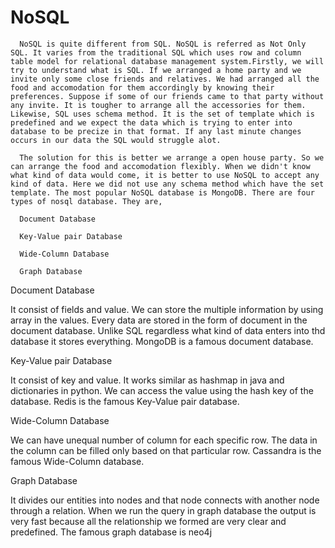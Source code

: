 # NoSQL

      NoSQL is quite different from SQL. NoSQL is referred as Not Only SQL. It varies from the traditional SQL which uses row and column table model for relational database management system.Firstly, we will try to understand what is SQL. If we arranged a home party and we invite only some close friends and relatives. We had arranged all the food and accomodation for them accordingly by knowing their preferences. Suppose if some of our friends came to that party without any invite. It is tougher to arrange all the accessories for them. Likewise, SQL uses schema method. It is the set of template which is predefined and we expect the data which is trying to enter into database to be precize in that format. If any last minute changes occurs in our data the SQL would struggle alot.

      The solution for this is better we arrange a open house party. So we can arrange the food and accomodation flexibly. When we didn't know what kind of data would come, it is better to use NoSQL to accept any kind of data. Here we did not use any schema method which have the set template. The most popular NoSQL database is MongoDB. There are four types of nosql database. They are,

      Document Database

      Key-Value pair Database

      Wide-Column Database

      Graph Database

Document Database

  It consist of fields and value. We can store the multiple information by using array in the values. Every data are stored in the form of document in the document database. Unlike SQL regardless what kind of data enters into thd database it stores everything. MongoDB is a famous document database.

Key-Value pair Database

  It consist of key and value. It works similar as hashmap in java and dictionaries in python. We can access the value using the hash key of the database. Redis is the famous Key-Value pair database.

Wide-Column Database

  We can have unequal number of column for each specific row. The data in the column can be filled only based on that particular row. Cassandra is the famous Wide-Column database.

Graph Database

  It divides our entities into nodes and that node connects with another node through a relation. When we run the query in graph database the output is very fast because all the relationship we formed are very clear and predefined. The famous graph database is neo4j

      




